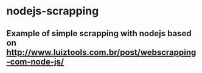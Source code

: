 # nodejs-scrapping
## Example of simple scrapping with nodejs based on http://www.luiztools.com.br/post/webscrapping-com-node-js/
